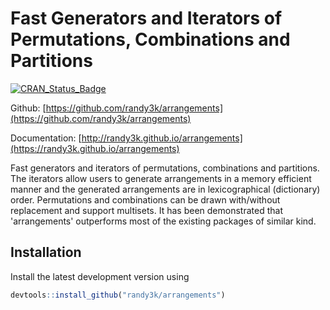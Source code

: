 # Fast Generators and Iterators of Permutations, Combinations and Partitions

[![CRAN\_Status\_Badge](http://www.r-pkg.org/badges/version/arrangements)](https://cran.r-project.org/package=arrangements)

Github: [https://github.com/randy3k/arrangements](https://github.com/randy3k/arrangements)

Documentation: [http://randy3k.github.io/arrangements](https://randy3k.github.io/arrangements)


Fast generators and iterators of permutations, combinations and partitions.
The iterators allow users to generate arrangements in a memory efficient
manner and the generated arrangements are in lexicographical (dictionary)
order. Permutations and combinations can be drawn with/without replacement and
support multisets. It has been demonstrated that 'arrangements' outperforms
most of the existing packages of similar kind.


## Installation

Install the latest development version using

```r
devtools::install_github("randy3k/arrangements")
```
